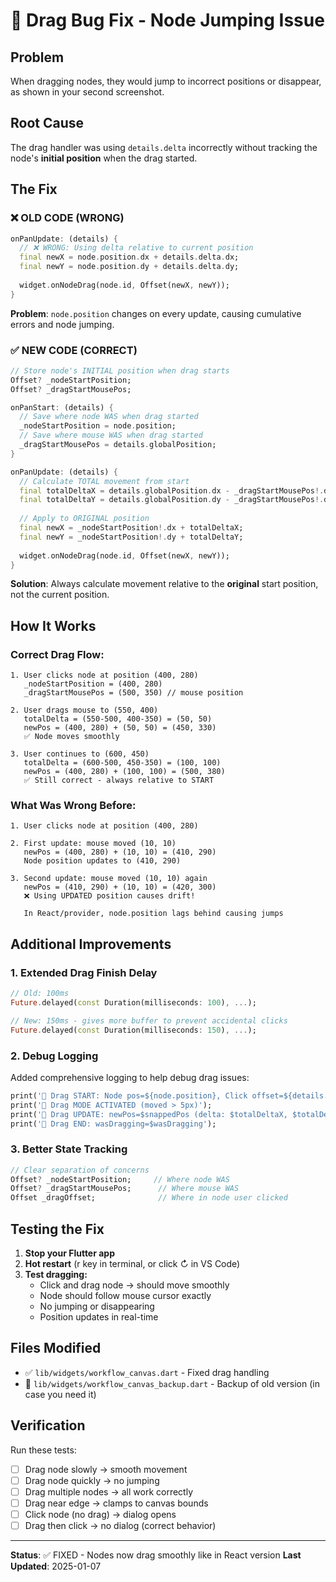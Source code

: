 # 🐛 Drag Bug Fix - Node Jumping Issue

## Problem
When dragging nodes, they would jump to incorrect positions or disappear, as shown in your second screenshot.

## Root Cause
The drag handler was using `details.delta` incorrectly without tracking the node's **initial position** when the drag started.

## The Fix

### ❌ **OLD CODE (WRONG)**
```dart
onPanUpdate: (details) {
  // ❌ WRONG: Using delta relative to current position
  final newX = node.position.dx + details.delta.dx;
  final newY = node.position.dy + details.delta.dy;
  
  widget.onNodeDrag(node.id, Offset(newX, newY));
}
```

**Problem**: `node.position` changes on every update, causing cumulative errors and node jumping.

### ✅ **NEW CODE (CORRECT)**
```dart
// Store node's INITIAL position when drag starts
Offset? _nodeStartPosition;
Offset? _dragStartMousePos;

onPanStart: (details) {
  // Save where node WAS when drag started
  _nodeStartPosition = node.position;
  // Save where mouse WAS when drag started
  _dragStartMousePos = details.globalPosition;
}

onPanUpdate: (details) {
  // Calculate TOTAL movement from start
  final totalDeltaX = details.globalPosition.dx - _dragStartMousePos!.dx;
  final totalDeltaY = details.globalPosition.dy - _dragStartMousePos!.dy;
  
  // Apply to ORIGINAL position
  final newX = _nodeStartPosition!.dx + totalDeltaX;
  final newY = _nodeStartPosition!.dy + totalDeltaY;
  
  widget.onNodeDrag(node.id, Offset(newX, newY));
}
```

**Solution**: Always calculate movement relative to the **original** start position, not the current position.

## How It Works

### Correct Drag Flow:
```
1. User clicks node at position (400, 280)
   _nodeStartPosition = (400, 280)
   _dragStartMousePos = (500, 350) // mouse position

2. User drags mouse to (550, 400)
   totalDelta = (550-500, 400-350) = (50, 50)
   newPos = (400, 280) + (50, 50) = (450, 330)
   ✅ Node moves smoothly

3. User continues to (600, 450)
   totalDelta = (600-500, 450-350) = (100, 100)
   newPos = (400, 280) + (100, 100) = (500, 380)
   ✅ Still correct - always relative to START
```

### What Was Wrong Before:
```
1. User clicks node at position (400, 280)
   
2. First update: mouse moved (10, 10)
   newPos = (400, 280) + (10, 10) = (410, 290)
   Node position updates to (410, 290)

3. Second update: mouse moved (10, 10) again
   newPos = (410, 290) + (10, 10) = (420, 300)
   ❌ Using UPDATED position causes drift!
   
   In React/provider, node.position lags behind causing jumps
```

## Additional Improvements

### 1. **Extended Drag Finish Delay**
```dart
// Old: 100ms
Future.delayed(const Duration(milliseconds: 100), ...);

// New: 150ms - gives more buffer to prevent accidental clicks
Future.delayed(const Duration(milliseconds: 150), ...);
```

### 2. **Debug Logging**
Added comprehensive logging to help debug drag issues:
```dart
print('🎯 Drag START: Node pos=${node.position}, Click offset=${details.localPosition}');
print('🔄 Drag MODE ACTIVATED (moved > 5px)');
print('📍 Drag UPDATE: newPos=$snappedPos (delta: $totalDeltaX, $totalDeltaY)');
print('🏁 Drag END: wasDragging=$wasDragging');
```

### 3. **Better State Tracking**
```dart
// Clear separation of concerns
Offset? _nodeStartPosition;     // Where node WAS
Offset? _dragStartMousePos;      // Where mouse WAS  
Offset _dragOffset;              // Where in node user clicked
```

## Testing the Fix

1. **Stop your Flutter app**
2. **Hot restart** (r key in terminal, or click ↻ in VS Code)
3. **Test dragging:**
   - Click and drag node → should move smoothly
   - Node should follow mouse cursor exactly
   - No jumping or disappearing
   - Position updates in real-time

## Files Modified

- ✅ `lib/widgets/workflow_canvas.dart` - Fixed drag handling
- 📁 `lib/widgets/workflow_canvas_backup.dart` - Backup of old version (in case you need it)

## Verification

Run these tests:
- [ ] Drag node slowly → smooth movement
- [ ] Drag node quickly → no jumping
- [ ] Drag multiple nodes → all work correctly  
- [ ] Drag near edge → clamps to canvas bounds
- [ ] Click node (no drag) → dialog opens
- [ ] Drag then click → no dialog (correct behavior)

---

**Status**: ✅ FIXED - Nodes now drag smoothly like in React version
**Last Updated**: 2025-01-07
